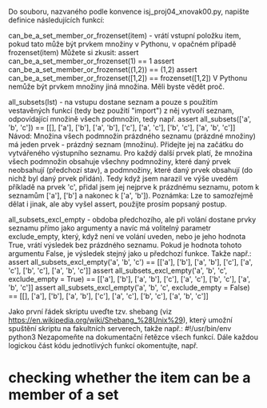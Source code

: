 Do souboru, nazvaného podle konvence isj_proj04_xnovak00.py, napište definice následujících funkcí:

can_be_a_set_member_or_frozenset(item) - vrátí vstupní položku item, pokud tato může být prvkem množiny v Pythonu, v opačném případě frozenset(item)
Můžete si zkusit:
    assert can_be_a_set_member_or_frozenset(1) == 1
    assert can_be_a_set_member_or_frozenset((1,2)) == (1,2)
    assert can_be_a_set_member_or_frozenset([1,2]) == frozenset([1,2])
V Pythonu nemůže být prvkem množiny jiná množina. Měli byste vědět proč.
   
all_subsets(lst) - na vstupu dostane seznam a pouze s použitím vestavěných funkcí (tedy bez použití "import") z něj vytvoří seznam, odpovídající množině všech podmnožin, tedy např.
    assert all_subsets(['a', 'b', 'c']) == [[], ['a'], ['b'], ['a', 'b'], ['c'], ['a', 'c'], ['b', 'c'], ['a', 'b', 'c']]
Návod: Množina všech podmnožin prázdného seznamu (prázdné množiny) má jeden prvek - prázdný seznam (množinu). Přidejte jej na začátku do vytvářeného výstupního seznamu.
Pro každý další prvek platí, že množina všech podmnožin obsahuje všechny podmnožiny, které daný prvek neobsahují (předchozí stav), a podmnožiny, které daný prvek obsahují (do nichž byl daný prvek přidán).
Tedy když jsem narazil ve výše uvedém příkladě na prvek 'c', přidal jsem jej nejprve k prázdnému seznamu, potom k seznamům ['a'], ['b'] a nakonec k ['a', 'b']).
Poznámka: Lze to samozřejmě dělat i jinak, ale aby vyšel assert, použijte prosím popsaný postup.

all_subsets_excl_empty - obdoba předchozího, ale při volání dostane prvky seznamu přímo jako argumenty a navíc má volitelný parametr exclude_empty, který, když není ve volání uveden, nebo je jeho hodnota True, vrátí výsledek bez prázdného seznamu. Pokud je hodnota tohoto argumentu False, je výsledek stejný jako u předchozí funkce.
Takže např.:
    assert all_subsets_excl_empty('a', 'b', 'c') == [['a'], ['b'], ['a', 'b'], ['c'], ['a', 'c'], ['b', 'c'], ['a', 'b', 'c']]
    assert all_subsets_excl_empty('a', 'b', 'c', exclude_empty = True) == [['a'], ['b'], ['a', 'b'], ['c'], ['a', 'c'], ['b', 'c'], ['a', 'b', 'c']]
    assert all_subsets_excl_empty('a', 'b', 'c', exclude_empty = False) == [[], ['a'], ['b'], ['a', 'b'], ['c'], ['a', 'c'], ['b', 'c'], ['a', 'b', 'c']]

Jako první řádek skriptu uveďte tzv. shebang (viz https://en.wikipedia.org/wiki/Shebang_%28Unix%29), který umožní spuštění skriptu na fakultních serverech, takže např.:
#!/usr/bin/env python3
Nezapomeňte na dokumentační řetězce všech funkcí.
Dále každou logickou část kódu jednotlivých funkcí okomentujte, např.
# checking whether the item can be a member of a set